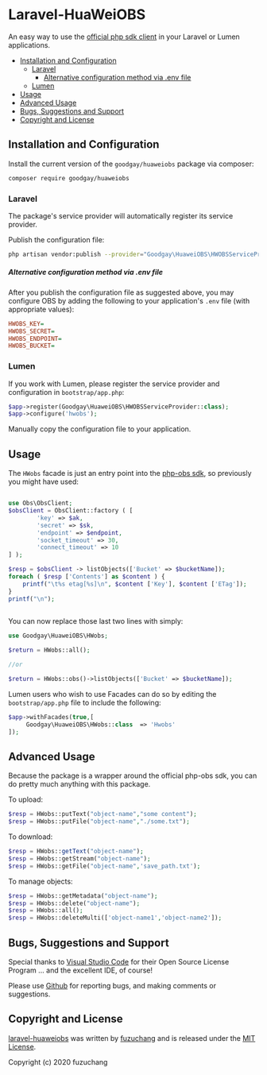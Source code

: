 # Laravel-HuaWeiOBS

An easy way to use the [official php sdk client](https://support.huaweicloud.com/sdk-php-devg-obs/obs_28_0100.html) in your Laravel or Lumen applications.

- [Installation and Configuration](#installation-and-configuration)
  - [Laravel](#laravel)
    - [Alternative configuration method via .env file](#alternative-configuration-method-via-env-file)
  - [Lumen](#lumen)
- [Usage](#usage)
- [Advanced Usage](#advanced-usage)
- [Bugs, Suggestions and Support](#bugs-suggestions-and-support)
- [Copyright and License](#copyright-and-license)



## Installation and Configuration

Install the current version of the `goodgay/huaweiobs` package via composer:

```sh
composer require goodgay/huaweiobs
```

### Laravel

The package's service provider will automatically register its service provider.

Publish the configuration file:

```sh
php artisan vendor:publish --provider="Goodgay\HuaweiOBS\HWOBSServiceProvider"
```

##### Alternative configuration method via .env file

After you publish the configuration file as suggested above, you may configure OBS
by adding the following to your application's `.env` file (with appropriate values):
  
```ini
HWOBS_KEY=
HWOBS_SECRET=
HWOBS_ENDPOINT=
HWOBS_BUCKET=
```


### Lumen

If you work with Lumen, please register the service provider and configuration in `bootstrap/app.php`:

```php
$app->register(Goodgay\HuaweiOBS\HWOBSServiceProvider::class);
$app->configure('hwobs');

```

Manually copy the configuration file to your application.



## Usage

The `HWobs` facade is just an entry point into the [php-obs sdk](https://github.com/huaweicloud/huaweicloud-sdk-php-obs),
so previously you might have used:

```php

use Obs\ObsClient;
$obsClient = ObsClient::factory ( [
		'key' => $ak,
		'secret' => $sk,
		'endpoint' => $endpoint,
		'socket_timeout' => 30,
		'connect_timeout' => 10
] );

$resp = $obsClient -> listObjects(['Bucket' => $bucketName]);
foreach ( $resp ['Contents'] as $content ) {
    printf("\t%s etag[%s]\n", $content ['Key'], $content ['ETag']);
}
printf("\n");
    
```

You can now replace those last two lines with simply:

```php
use Goodgay\HuaweiOBS\HWobs;

$return = HWobs::all();

//or

$return = HWobs::obs()->listObjects(['Bucket' => $bucketName]);
```

Lumen users who wish to use Facades can do so by editing the 
`bootstrap/app.php` file to include the following:

```php
$app->withFacades(true,[
     Goodgay\HuaweiOBS\HWobs::class  => 'Hwobs'
]);
```



## Advanced Usage

Because the package is a wrapper around the official php-obs sdk, you can 
do pretty much anything with this package. 

To upload:

```php
$resp = HWobs::putText("object-name","some content");
$resp = HWobs::putFile("object-name","./some.txt");
```

To download:

```php
$resp = HWobs::getText("object-name");
$resp = HWobs::getStream("object-name");
$resp = HWobs::getFile("object-name",'save_path.txt');
```

To manage objects:

```php
$resp = HWobs::getMetadata("object-name");
$resp = HWobs::delete("object-name");
$resp = HWobs::all();
$resp = HWobs::deleteMulti(['object-name1','object-name2']);
```




## Bugs, Suggestions and Support

Special thanks to 
[Visual Studio Code](https://code.visualstudio.com/?from=goodgay/huaweiobs) for their 
Open Source License Program ... and the excellent IDE, of course!

Please use [Github](https://github.com/fuzuchang/laravel-huaweiobs) for reporting bugs, 
and making comments or suggestions.
 

## Copyright and License

[laravel-huaweiobs](https://github.com/fuzuchang/laravel-huaweiobs)
was written by [fuzuchang](https://github.com/fuzuchang/laravel-huaweiobs) and is released under the 
[MIT License](LICENSE.md).

Copyright (c) 2020 fuzuchang